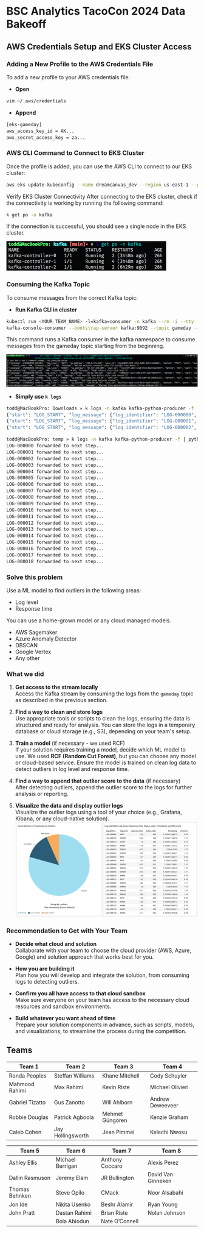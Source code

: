 # BSC Analytics TacoCon 2024 Data Bakeoff

## AWS Credentials Setup and EKS Cluster Access

### Adding a New Profile to the AWS Credentials File

To add a new profile to your AWS credentials file:
* **Open**
```bash
vim ~/.aws/credentials
```
* **Append**
```bash
[eks-gameday]
aws_access_key_id = AK...
aws_secret_access_key = za...
```

### AWS CLI Command to Connect to EKS Cluster

Once the profile is added, you can use the AWS CLI to connect to our EKS cluster:

```bash
aws eks update-kubeconfig --name dreamcanvas_dev --region us-east-1 --profile eks-gameday
```

Verify EKS Cluster Connectivity
After connecting to the EKS cluster, check if the connectivity is working by running the following command:

```bash
k get po -n kafka
```

If the connection is successful, you should see a single node in the EKS cluster.

![pods.png](images/pods.png)

### Consuming the Kafka Topic

To consume messages from the correct Kafka topic:

* **Run Kafka CLI in cluster**

```bash
kubectl run <YOUR_TEAM_NAME> -l=kafka=consumer -n kafka --rm -i --tty --image=confluentinc/cp-kafka -- \
kafka-console-consumer --bootstrap-server kafka:9092 --topic gameday --from-beginning
```

This command runs a Kafka consumer in the kafka namespace to consume messages from the gameday topic starting from the beginning.

![consumer.png](images/consumer.png)

* **Simply use `k logs`**

```bash
todd@MacBookPro: Downloads » k logs -n kafka kafka-python-producer -f
{"start": "LOG_START", "log_message": {"log_identifier": "LOG-000000", "timestamp": 1728565962.2251318, "log_level": "DEBUG", "ip_address": "152.142.140.53", "user_id": "e6158ec1-f8c5-4517-b4af-a3954637fcce", "method": "DELETE", "path": "wp-content/list", "status_code": 502, "response_time": 0.146, "message": "Seat west value able major."}, "stop": "LOG_END"}
{"start": "LOG_START", "log_message": {"log_identifier": "LOG-000001", "timestamp": 1728565965.3893456, "log_level": "INFO", "ip_address": "31.36.210.183", "user_id": "99f56822-ee5e-45e4-81c6-1eb4bffd734e", "method": "DELETE", "path": "app/wp-content/main", "status_code": 404, "response_time": 2.622, "message": "Few its light shoulder play."}, "stop": "LOG_END"}
{"start": "LOG_START", "log_message": {"log_identifier": "LOG-000002", "timestamp": 1728565986.2584338, "log_level": "ERROR", "ip_address": "116.206.152.219", "user_id": "b14234b4-a2c8-487f-935c-6f307f78d913", "method": "GET", "path": "search/blog", "status_code": 201, "response_time": 1.208, "message": "Available next stuff my network picture simple young."}, "stop": "LOG_END"}
```

```bash
todd@MacBookPro: temp » k logs -n kafka kafka-python-producer -f | python3 forward.py
LOG-000000 forwarded to next step...
LOG-000001 forwarded to next step...
LOG-000002 forwarded to next step...
LOG-000003 forwarded to next step...
LOG-000004 forwarded to next step...
LOG-000005 forwarded to next step...
LOG-000006 forwarded to next step...
LOG-000007 forwarded to next step...
LOG-000008 forwarded to next step...
LOG-000009 forwarded to next step...
LOG-000010 forwarded to next step...
LOG-000011 forwarded to next step...
LOG-000012 forwarded to next step...
LOG-000013 forwarded to next step...
LOG-000014 forwarded to next step...
LOG-000015 forwarded to next step...
LOG-000016 forwarded to next step...
LOG-000017 forwarded to next step...
LOG-000018 forwarded to next step... 
```

### Solve this problem

Use a ML model to find outliers in the following areas:

* Log level
* Response time

You can use a home-grown model or any cloud managed models.

* AWS Sagemaker
* Azure Anomaly Detector
* DBSCAN
* Google Vertex
* Any other

### What we did

1. **Get access to the stream locally**  
   Access the Kafka stream by consuming the logs from the `gameday` topic as described in the previous section.

2. **Find a way to clean and store logs**  
   Use appropriate tools or scripts to clean the logs, ensuring the data is structured and ready for analysis. You can store the logs in a temporary database or cloud storage (e.g., S3), depending on your team's setup.

3. **Train a model** (if necessary - we used RCF)  
   If your solution requires training a model, decide which ML model to use. We used **RCF (Random Cut Forest)**, but you can choose any model or cloud-based service. Ensure the model is trained on clean log data to detect outliers in log level and response time.

4. **Find a way to append that outlier score to the data** (if necessary)  
   After detecting outliers, append the outlier score to the logs for further analysis or reporting.

5. **Visualize the data and display outlier logs**  
   Visualize the outlier logs using a tool of your choice (e.g., Grafana, Kibana, or any cloud-native solution).
![quicksight.png](images/quicksight.png)

### Recommendation to Get with Your Team

- **Decide what cloud and solution**  
   Collaborate with your team to choose the cloud provider (AWS, Azure, Google) and solution approach that works best for you.

- **How you are building it**  
   Plan how you will develop and integrate the solution, from consuming logs to detecting outliers.

- **Confirm you all have access to that cloud sandbox**  
   Make sure everyone on your team has access to the necessary cloud resources and sandbox environments.

- **Build whatever you want ahead of time**  
   Prepare your solution components in advance, such as scripts, models, and visualizations, to streamline the process during the competition.

## Teams
| **Team 1**      | **Team 2**        | **Team 3**      | **Team 4**        |
|-----------------|-------------------|-----------------|-------------------|
| Ronda Peoples   | Steffan Williams  | Khane Mitchell  | Cody Schuyler     |
| Mahmood Rahimi  | Max Rahimi        | Kevin Riste     | Michael Olivieri  |
| Gabriel Tizatto | Gus Zanotto       | Will Ahlborn    | Andrew Deweeveer  |
| Robbie Douglas  | Patrick Agboola   | Mehmet Güngören | Kenzie Graham     |
| Caleb Cohen     | Jay Hollingsworth | Jean Pimmel     | Kelechi Nwosu     |

| **Team 5**           | **Team 6**        | **Team 7**      | **Team 8**         |
|----------------------|-------------------|-----------------|--------------------|
| Ashley Ellis         | Michael Berrigan  | Anthony Coccaro | Alexis Perez       |
| Dallin Rasmuson      | Jeremy Elam       | JR Bullington   | David Van Ginneken |
| Thomas Behnken       | Steve Opilo       | CMack           | Noor Alsabahi      |
| Jon Ide              | Nikita Usenko     | Beshr Alamir    | Ryan Young         |
| John Pratt           | Dastan Rahimi     | Brian Riste     | Nolan Johnson      |
|                      | Bola Abiodun      | Nate O’Connell  |                    |
